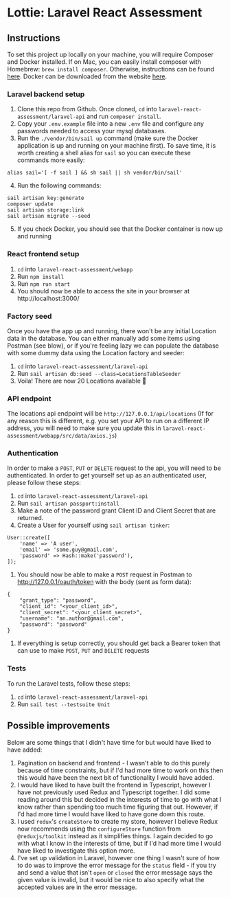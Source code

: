 <h1>Lottie: Laravel React Assessment</h1>

<h2>Instructions</h2>

To set this project up locally on your machine, you will require Composer and Docker installed. If on Mac, you can easily install composer with Homebrew: `brew install composer`. Otherwise, instructions can be found [here](https://www.geeksforgeeks.org/how-to-install-php-composer-on-windows/). Docker can be downloaded from the website [here](https://www.docker.com/).

<h3>Laravel backend setup</h3>

1. Clone this repo from Github. Once cloned, `cd` into `laravel-react-assessment/laravel-api` and run `composer install`.
2. Copy your `.env.example` file into a new `.env` file and configure any passwords needed to access your mysql databases.
3. Run the `./vendor/bin/sail up` command (make sure the Docker application is up and running on your machine first). To save time, it is worth creating a shell alias for `sail` so you can execute these commands more easily:

```
alias sail='[ -f sail ] && sh sail || sh vendor/bin/sail'
```

4. Run the following commands:

```
sail artisan key:generate
composer update
sail artisan storage:link
sail artisan migrate --seed
```

5. If you check Docker, you should see that the Docker container is now up and running

<h3>React frontend setup</h3>

1. `cd` into `laravel-react-assessment/webapp`
2. Run `npm install`
3. Run `npm run start`
4. You should now be able to access the site in your browser at http://localhost:3000/

<h3>Factory seed</h3>

Once you have the app up and running, there won't be any initial Location data in the database. You can either manually add some items using Postman (see blow), or if you're feeling lazy we can populate the database with some dummy data using the Location factory and seeder:

1. `cd` into `laravel-react-assessment/laravel-api`
2. Run `sail artisan db:seed --class=LocationsTableSeeder`
3. Voila! There are now 20 Locations available 🥳

<h3>API endpoint</h3>

The locations api endpoint will be `http://127.0.0.1/api/locations`
(If for any reason this is different, e.g. you set your API to run on a different IP address, you will need to make sure you update this in `laravel-react-assessment/webapp/src/data/axios.js`)

<h3>Authentication</h3>

In order to make a `POST`, `PUT` or `DELETE` request to the api, you will need to be authenticated. In order to get yourself set up as an authenticated user, please follow these steps:

1. `cd` into `laravel-react-assessment/laravel-api`
2. Run `sail artisan passport:install`
3. Make a note of the password grant Client ID and Client Secret that are returned.
4. Create a User for yourself using `sail artisan tinker`:

```
User::create([
    'name' => 'A user',
    'email' => 'some.guy@gmail.com',
    'password' => Hash::make('password'),
]);
```

1. You should now be able to make a `POST` request in Postman to http://127.0.0.1/oauth/token with the body (sent as form data):

```
{
    "grant_type": "password",
    "client_id": "<your_client_id>",
    "client_secret": "<your_client_secret>",
    "username": "an.author@gmail.com",
    "password": "password"
}
```

1. If everything is setup correctly, you should get back a Bearer token that can use to make `POST`, `PUT` and `DELETE` requests

<h3>Tests</h3>

To run the Laravel tests, follow these steps:

1. `cd` into `laravel-react-assessment/laravel-api`
2. Run `sail test --testsuite Unit`

<h2>Possible improvements</h2>

Below are some things that I didn't have time for but would have liked to have added:

1. Pagination on backend and frontend - I wasn't able to do this purely because of time constraints, but if I'd had more time to work on this then this would have been the next bit of functionality I would have added.
2. I would have liked to have built the frontend in Typescript, however I have not previously used Redux and Typescript together. I did some reading around this but decided in the interests of time to go with what I know rather than spending too much time figuring that out. However, if I'd had more time I would have liked to have gone down this route.
3. I used `redux`'s `createStore` to create my store, however I believe Redux now recommends using the `configureStore` function from `@reduxjs/toolkit` instead as it simplifies things. I again decided to go with what I know in the interests of time, but if I'd had more time I would have liked to investigate this option more.
4. I've set up validation in Laravel, however one thing I wasn't sure of how to do was to improve the error message for the `status` field - if you try and send a value that isn't `open` or `closed` the error message says the given value is invalid, but it would be nice to also specify what the accepted values are in the error message.
